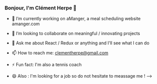 ### Bonjour, I'm Clément Herpe 👋

- 🔭 I’m currently working on aManger, a meal scheduling website amanger.com
- 👯 I’m looking to collaborate on meaningful / innovating projects
- 💬 Ask me about React / Redux or anything and I'll see what I can do 
- 📫 How to reach me: clementherpe@gmail.com
- ⚡ Fun fact: I'm also a tennis coach

- 😄 Also : I'm looking for a job so do not hesitate to meassage me !
-->

